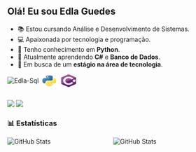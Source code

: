 ## Olá! Eu sou Edla Guedes

- 📚 Estou cursando Análise e Desenvolvimento de Sistemas.
- 💻 Apaixonada por tecnologia e programação.
- 🐍 Tenho conhecimento em **Python**.
- 🧠 Atualmente aprendendo **C#** e **Banco de Dados**. 
- 🎯 Em busca de um **estágio na área de tecnologia**.

<div>
<img align="center" alt="Edla-Sql" height="30" width="40" src="https://cdn.jsdelivr.net/gh/devicons/devicon@latest/icons/azuresqldatabase/azuresqldatabase-original.svg" />
<img align="center" alt="Edla-Python" height="30" width="40" src="https://raw.githubusercontent.com/devicons/devicon/master/icons/python/python-original.svg">
<img align="center" alt="Edla-Csharp" height="30" width="40" src="https://raw.githubusercontent.com/devicons/devicon/master/icons/csharp/csharp-original.svg">
<div>
  
##
  
<div>
<a href="https://www.linkedin.com/in/edla-guedes-02187a261" target="_blank"><img src="https://img.shields.io/badge/-LinkedIn-%230077B5?style=for-the-badge&logo=linkedin&logoColor=white" target="_blank"></a> 
<a href = "mailto:edla.mendonca@gmail.com"><img src="https://img.shields.io/badge/-Gmail-%23333?style=for-the-badge&logo=gmail&logoColor=white" target="_blank"></a>
<div>
  
 ### 📊 Estatísticas
<p>
  <img 
    align="left" 
    alt="GitHub Stats" 
    height="200" 
    style="padding-right: 10px;" 
    img width="46%" src="https://github-readme-stats.vercel.app/api?username=edlaguedes&show_icons=true&theme=tokyonight&include_all_commits=true&locale=pt-br" 
  />

<img 
      align="left" 
      alt="GitHub Stats" 
      height="200" 
      img width="50%" src="https://github-readme-stats.vercel.app/api/top-langs/?username=edlaguedes&theme=tokyonight&layout=compact&custom_title=Tecnologias&langs_count=9" 
  />

